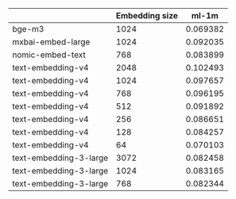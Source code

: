 

|                        | Embedding size | ml-1m    |
|------------------------|----------------|----------|
| bge-m3                 | 1024           | 0.069382 |
| mxbai-embed-large      | 1024           | 0.092035 |
| nomic-embed-text       | 768            | 0.083899 |
| text-embedding-v4      | 2048           | 0.102493 |
| text-embedding-v4      | 1024           | 0.097657 |
| text-embedding-v4      | 768            | 0.096195 |
| text-embedding-v4      | 512            | 0.091892 |
| text-embedding-v4      | 256            | 0.086651 |
| text-embedding-v4      | 128            | 0.084257 |
| text-embedding-v4      | 64             | 0.070103 |
| text-embedding-3-large | 3072           | 0.082458 |
| text-embedding-3-large | 1024           | 0.083165 |
| text-embedding-3-large | 768            | 0.082344 |
